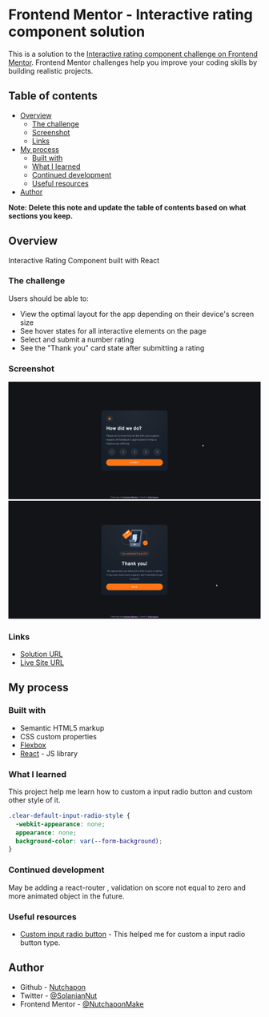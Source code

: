 # Frontend Mentor - Interactive rating component solution

This is a solution to the [Interactive rating component challenge on Frontend Mentor](https://www.frontendmentor.io/challenges/interactive-rating-component-koxpeBUmI). Frontend Mentor challenges help you improve your coding skills by building realistic projects.

## Table of contents

- [Overview](#overview)
  - [The challenge](#the-challenge)
  - [Screenshot](#screenshot)
  - [Links](#links)
- [My process](#my-process)
  - [Built with](#built-with)
  - [What I learned](#what-i-learned)
  - [Continued development](#continued-development)
  - [Useful resources](#useful-resources)
- [Author](#author)

**Note: Delete this note and update the table of contents based on what sections you keep.**

## Overview

Interactive Rating Component built with React

### The challenge

Users should be able to:

- View the optimal layout for the app depending on their device's screen size
- See hover states for all interactive elements on the page
- Select and submit a number rating
- See the "Thank you" card state after submitting a rating

### Screenshot

![](./screenshot1.jpg)
![](./screenshot2.jpg)

### Links

- [Solution URL](https://github.com/NutchaponMake/interactive-rating-component)
- [Live Site URL](https://interactive-rating-component-c5c7-nutchaponmake.vercel.app/)

## My process

### Built with

- Semantic HTML5 markup
- CSS custom properties
- [Flexbox](https://css-tricks.com/snippets/css/a-guide-to-flexbox/)
- [React](https://reactjs.org/) - JS library

### What I learned

This project help me learn how to custom a input radio button and custom other style of it.

```css
.clear-default-input-radio-style {
  -webkit-appearance: none;
  appearance: none;
  background-color: var(--form-background);
}
```

### Continued development

May be adding a react-router , validation on score not equal to zero and more animated object in the future.

### Useful resources

- [Custom input radio button](https://moderncss.dev/pure-css-custom-styled-radio-buttons/) - This helped me for custom a input radio button type.

## Author

- Github - [Nutchapon](https://github.com/NutchaponMake)
- Twitter - [@SolanianNut](https://twitter.com/SolanianNut)
- Frontend Mentor - [@NutchaponMake](https://www.frontendmentor.io/profile/NutchaponMake)
